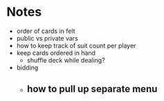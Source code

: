 Notes
=======

- order of cards in felt
- public vs private vars
- how to keep track of suit count per player
- keep cards ordered in hand
	- shuffle deck while dealing?
- bidding
	- how to pull up separate menu
		- 
